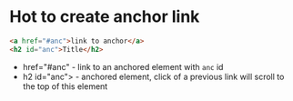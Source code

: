 # Hot to create anchor link

```html
<a href="#anc">link to anchor</a>
<h2 id="anc">Title</h2>
```

- href="#anc" - link to an anchored element with `anc` id
- h2 id="anc"> - anchored element, click of a previous link will scroll to the top of this element
